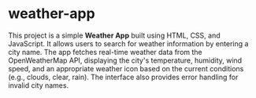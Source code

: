 # weather-app
This project is a simple **Weather App** built using HTML, CSS, and JavaScript. It allows users to search for weather information by entering a city name. The app fetches real-time weather data from the OpenWeatherMap API, displaying the city's temperature, humidity, wind speed, and an appropriate weather icon based on the current conditions (e.g., clouds, clear, rain). The interface also provides error handling for invalid city names.
